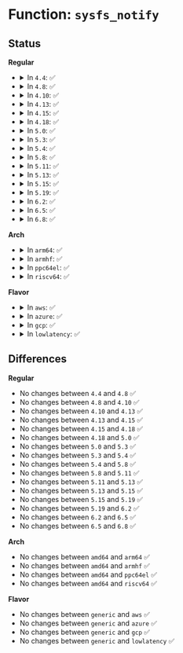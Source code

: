 # Function: <code>sysfs_notify</code>

## Status
<b>Regular</b>
<ul>
<li>
<details>
<summary>In <code>4.4</code>: ✅</summary>

```c
void sysfs_notify(struct kobject *kobj, const char *dir, const char *attr);
```

**Collision:** Unique Global

**Inline:** No

**Transformation:** False

**Instances:**

```
In fs/sysfs/file.c (ffffffff8128c4e0)
Location: fs/sysfs/file.c:167
Inline: False
Direct callers:
  - drivers/video/backlight/backlight.c:backlight_generate_event
  - drivers/tty/tty_io.c:console_sysfs_notify
  - drivers/tty/vt/vt.c:redraw_screen
  - drivers/md/md.c:read_rdev
  - drivers/md/md.c:md_do_sync
  - drivers/md/md.c:md_do_sync
  - drivers/md/md.c:md_do_sync
  - drivers/md/md.c:remove_and_add_spares
  - drivers/md/md.c:md_reap_sync_thread
  - drivers/md/md.c:action_store
  - drivers/md/md.c:level_store
  - drivers/md/md.c:md_run
```
**Symbols:**

```
ffffffff8128c4e0-ffffffff8128c567: sysfs_notify (STB_GLOBAL)
```
</details>
</li>
<li>
<details>
<summary>In <code>4.8</code>: ✅</summary>

```c
void sysfs_notify(struct kobject *kobj, const char *dir, const char *attr);
```

**Collision:** Unique Global

**Inline:** No

**Transformation:** False

**Instances:**

```
In fs/sysfs/file.c (ffffffff812b9b30)
Location: fs/sysfs/file.c:173
Inline: False
Direct callers:
  - drivers/video/backlight/backlight.c:backlight_generate_event
  - drivers/tty/tty_io.c:console_sysfs_notify
  - drivers/tty/vt/vt.c:redraw_screen
  - drivers/md/md.c:read_rdev
  - drivers/md/md.c:md_reap_sync_thread
  - drivers/md/md.c:remove_and_add_spares
  - drivers/md/md.c:md_do_sync
  - drivers/md/md.c:md_do_sync
  - drivers/md/md.c:md_do_sync
  - drivers/md/md.c:md_run
  - drivers/md/md.c:action_store
  - drivers/md/md.c:level_store
```
**Symbols:**

```
ffffffff812b9b30-ffffffff812b9bb7: sysfs_notify (STB_GLOBAL)
```
</details>
</li>
<li>
<details>
<summary>In <code>4.10</code>: ✅</summary>

```c
void sysfs_notify(struct kobject *kobj, const char *dir, const char *attr);
```

**Collision:** Unique Global

**Inline:** No

**Transformation:** False

**Instances:**

```
In fs/sysfs/file.c (ffffffff812cf270)
Location: fs/sysfs/file.c:173
Inline: False
Direct callers:
  - drivers/video/backlight/backlight.c:backlight_generate_event
  - drivers/tty/tty_io.c:console_sysfs_notify
  - drivers/tty/vt/vt.c:redraw_screen
  - drivers/md/md.c:read_rdev
  - drivers/md/md.c:rdev_set_badblocks
  - drivers/md/md.c:md_reap_sync_thread
  - drivers/md/md.c:remove_and_add_spares
  - drivers/md/md.c:md_do_sync
  - drivers/md/md.c:md_do_sync
  - drivers/md/md.c:md_do_sync
  - drivers/md/md.c:md_run
  - drivers/md/md.c:action_store
  - drivers/md/md.c:level_store
```
**Symbols:**

```
ffffffff812cf270-ffffffff812cf2f7: sysfs_notify (STB_GLOBAL)
```
</details>
</li>
<li>
<details>
<summary>In <code>4.13</code>: ✅</summary>

```c
void sysfs_notify(struct kobject *kobj, const char *dir, const char *attr);
```

**Collision:** Unique Global

**Inline:** No

**Transformation:** False

**Instances:**

```
In fs/sysfs/file.c (ffffffff812dc9c0)
Location: fs/sysfs/file.c:175
Inline: False
Direct callers:
  - drivers/video/backlight/backlight.c:backlight_generate_event
  - drivers/tty/tty_io.c:console_sysfs_notify
  - drivers/tty/vt/vt.c:redraw_screen
  - drivers/md/md.c:read_rdev
  - drivers/md/md.c:rdev_set_badblocks
  - drivers/md/md.c:md_reap_sync_thread
  - drivers/md/md.c:remove_and_add_spares
  - drivers/md/md.c:md_do_sync
  - drivers/md/md.c:md_do_sync
  - drivers/md/md.c:md_do_sync
  - drivers/md/md.c:md_run
  - drivers/md/md.c:action_store
  - drivers/md/md.c:level_store
```
**Symbols:**

```
ffffffff812dc9c0-ffffffff812dca47: sysfs_notify (STB_GLOBAL)
```
</details>
</li>
<li>
<details>
<summary>In <code>4.15</code>: ✅</summary>

```c
void sysfs_notify(struct kobject *kobj, const char *dir, const char *attr);
```

**Collision:** Unique Global

**Inline:** No

**Transformation:** False

**Instances:**

```
In fs/sysfs/file.c (ffffffff813012c0)
Location: fs/sysfs/file.c:175
Inline: False
Direct callers:
  - drivers/video/backlight/backlight.c:backlight_generate_event
  - drivers/tty/tty_io.c:console_sysfs_notify
  - drivers/tty/vt/vt.c:redraw_screen
  - drivers/md/md.c:read_rdev
  - drivers/md/md.c:rdev_set_badblocks
  - drivers/md/md.c:md_reap_sync_thread
  - drivers/md/md.c:md_do_sync
  - drivers/md/md.c:md_do_sync
  - drivers/md/md.c:md_do_sync
  - drivers/md/md.c:md_run
  - drivers/md/md.c:action_store
  - drivers/md/md.c:level_store
```
**Symbols:**

```
ffffffff813012c0-ffffffff81301347: sysfs_notify (STB_GLOBAL)
```
</details>
</li>
<li>
<details>
<summary>In <code>4.18</code>: ✅</summary>

```c
void sysfs_notify(struct kobject *kobj, const char *dir, const char *attr);
```

**Collision:** Unique Global

**Inline:** No

**Transformation:** False

**Instances:**

```
In fs/sysfs/file.c (ffffffff8132ef90)
Location: fs/sysfs/file.c:173
Inline: False
Direct callers:
  - drivers/video/backlight/backlight.c:backlight_generate_event
  - drivers/tty/tty_io.c:console_sysfs_notify
  - drivers/tty/vt/vt.c:redraw_screen
  - drivers/md/md.c:read_rdev
  - drivers/md/md.c:rdev_set_badblocks
  - drivers/md/md.c:md_reap_sync_thread
  - drivers/md/md.c:remove_and_add_spares
  - drivers/md/md.c:md_do_sync
  - drivers/md/md.c:md_do_sync
  - drivers/md/md.c:md_do_sync
  - drivers/md/md.c:md_run
  - drivers/md/md.c:action_store
  - drivers/md/md.c:level_store
```
**Symbols:**

```
ffffffff8132ef90-ffffffff8132f015: sysfs_notify (STB_GLOBAL)
```
</details>
</li>
<li>
<details>
<summary>In <code>5.0</code>: ✅</summary>

```c
void sysfs_notify(struct kobject *kobj, const char *dir, const char *attr);
```

**Collision:** Unique Global

**Inline:** No

**Transformation:** False

**Instances:**

```
In fs/sysfs/file.c (ffffffff81346350)
Location: fs/sysfs/file.c:173
Inline: False
Direct callers:
  - drivers/video/backlight/backlight.c:backlight_generate_event
  - drivers/tty/tty_io.c:console_sysfs_notify
  - drivers/tty/vt/vt.c:redraw_screen
  - drivers/usb/core/hub.c:port_event
  - drivers/md/md.c:read_rdev
  - drivers/md/md.c:rdev_set_badblocks
  - drivers/md/md.c:md_reap_sync_thread
  - drivers/md/md.c:remove_and_add_spares
  - drivers/md/md.c:md_do_sync
  - drivers/md/md.c:md_do_sync
  - drivers/md/md.c:md_do_sync
  - drivers/md/md.c:md_run
  - drivers/md/md.c:action_store
  - drivers/md/md.c:level_store
```
**Symbols:**

```
ffffffff81346350-ffffffff813463d5: sysfs_notify (STB_GLOBAL)
```
</details>
</li>
<li>
<details>
<summary>In <code>5.3</code>: ✅</summary>

```c
void sysfs_notify(struct kobject *kobj, const char *dir, const char *attr);
```

**Collision:** Unique Global

**Inline:** No

**Transformation:** False

**Instances:**

```
In fs/sysfs/file.c (ffffffff8136e660)
Location: fs/sysfs/file.c:172
Inline: False
Direct callers:
  - drivers/video/backlight/backlight.c:backlight_generate_event
  - drivers/tty/tty_io.c:console_sysfs_notify
  - drivers/tty/vt/vt.c:redraw_screen
  - drivers/usb/core/hub.c:port_event
  - drivers/md/md.c:read_rdev
  - drivers/md/md.c:rdev_set_badblocks
  - drivers/md/md.c:md_reap_sync_thread
  - drivers/md/md.c:remove_and_add_spares
  - drivers/md/md.c:md_do_sync
  - drivers/md/md.c:md_do_sync
  - drivers/md/md.c:md_do_sync
  - drivers/md/md.c:md_run
  - drivers/md/md.c:action_store
  - drivers/md/md.c:level_store
```
**Symbols:**

```
ffffffff8136e660-ffffffff8136e6e3: sysfs_notify (STB_GLOBAL)
```
</details>
</li>
<li>
<details>
<summary>In <code>5.4</code>: ✅</summary>

```c
void sysfs_notify(struct kobject *kobj, const char *dir, const char *attr);
```

**Collision:** Unique Global

**Inline:** No

**Transformation:** False

**Instances:**

```
In fs/sysfs/file.c (ffffffff81386810)
Location: fs/sysfs/file.c:172
Inline: False
Direct callers:
  - drivers/video/backlight/backlight.c:backlight_generate_event
  - drivers/tty/tty_io.c:console_sysfs_notify
  - drivers/tty/vt/vt.c:redraw_screen
  - drivers/usb/core/hub.c:port_event
  - drivers/md/md.c:read_rdev
  - drivers/md/md.c:rdev_set_badblocks
  - drivers/md/md.c:md_reap_sync_thread
  - drivers/md/md.c:remove_and_add_spares
  - drivers/md/md.c:md_do_sync
  - drivers/md/md.c:md_do_sync
  - drivers/md/md.c:md_do_sync
  - drivers/md/md.c:do_md_run
  - drivers/md/md.c:action_store
  - drivers/md/md.c:level_store
```
**Symbols:**

```
ffffffff81386810-ffffffff81386893: sysfs_notify (STB_GLOBAL)
```
</details>
</li>
<li>
<details>
<summary>In <code>5.8</code>: ✅</summary>

```c
void sysfs_notify(struct kobject *kobj, const char *dir, const char *attr);
```

**Collision:** Unique Global

**Inline:** No

**Transformation:** False

**Instances:**

```
In fs/sysfs/file.c (ffffffff813d1470)
Location: fs/sysfs/file.c:172
Inline: False
Direct callers:
  - drivers/video/backlight/backlight.c:backlight_device_set_brightness
  - drivers/tty/tty_io.c:console_sysfs_notify
  - drivers/tty/vt/vt.c:redraw_screen
  - drivers/usb/core/hub.c:port_over_current_notify
  - drivers/hwmon/hwmon.c:hwmon_notify_event
  - drivers/md/md.c:read_rdev
  - drivers/md/md.c:rdev_set_badblocks
  - drivers/md/md.c:md_reap_sync_thread
  - drivers/md/md.c:remove_and_add_spares
  - drivers/md/md.c:md_do_sync
  - drivers/md/md.c:md_do_sync
  - drivers/md/md.c:md_do_sync
  - drivers/md/md.c:do_md_run
  - drivers/md/md.c:action_store
  - drivers/md/md.c:level_store
```
**Symbols:**

```
ffffffff813d1470-ffffffff813d14f3: sysfs_notify (STB_GLOBAL)
```
</details>
</li>
<li>
<details>
<summary>In <code>5.11</code>: ✅</summary>

```c
void sysfs_notify(struct kobject *kobj, const char *dir, const char *attr);
```

**Collision:** Unique Global

**Inline:** No

**Transformation:** False

**Instances:**

```
In fs/sysfs/file.c (ffffffff813e3070)
Location: fs/sysfs/file.c:173
Inline: False
Direct callers:
  - drivers/video/backlight/backlight.c:backlight_device_set_brightness
  - drivers/tty/tty_io.c:console_sysfs_notify
  - drivers/tty/vt/vt.c:redraw_screen
  - drivers/usb/core/hub.c:port_over_current_notify
  - drivers/hwmon/hwmon.c:hwmon_notify_event
```
**Symbols:**

```
ffffffff813e3070-ffffffff813e30f3: sysfs_notify (STB_GLOBAL)
```
</details>
</li>
<li>
<details>
<summary>In <code>5.13</code>: ✅</summary>

```c
void sysfs_notify(struct kobject *kobj, const char *dir, const char *attr);
```

**Collision:** Unique Global

**Inline:** No

**Transformation:** False

**Instances:**

```
In fs/sysfs/file.c (ffffffff813e9cb0)
Location: fs/sysfs/file.c:183
Inline: False
Direct callers:
  - drivers/video/backlight/backlight.c:backlight_device_set_brightness
  - drivers/tty/tty_io.c:console_sysfs_notify
  - drivers/tty/vt/vt.c:redraw_screen
  - drivers/usb/core/hub.c:port_event
  - drivers/hwmon/hwmon.c:hwmon_notify_event
```
**Symbols:**

```
ffffffff813e9cb0-ffffffff813e9d33: sysfs_notify (STB_GLOBAL)
```
</details>
</li>
<li>
<details>
<summary>In <code>5.15</code>: ✅</summary>

```c
void sysfs_notify(struct kobject *kobj, const char *dir, const char *attr);
```

**Collision:** Unique Global

**Inline:** No

**Transformation:** False

**Instances:**

```
In fs/sysfs/file.c (ffffffff8143ba30)
Location: fs/sysfs/file.c:183
Inline: False
Direct callers:
  - fs/ext4/sysfs.c:ext4_notify_error_sysfs
  - drivers/video/backlight/backlight.c:backlight_device_set_brightness
  - drivers/tty/tty_io.c:console_sysfs_notify
  - drivers/tty/vt/vt.c:redraw_screen
  - drivers/usb/core/hub.c:port_event
  - drivers/hwmon/hwmon.c:hwmon_notify_event
```
**Symbols:**

```
ffffffff8143ba30-ffffffff8143bab3: sysfs_notify (STB_GLOBAL)
```
</details>
</li>
<li>
<details>
<summary>In <code>5.19</code>: ✅</summary>

```c
void sysfs_notify(struct kobject *kobj, const char *dir, const char *attr);
```

**Collision:** Unique Global

**Inline:** No

**Transformation:** False

**Instances:**

```
In fs/sysfs/file.c (ffffffff814b6e30)
Location: fs/sysfs/file.c:180
Inline: False
Direct callers:
  - fs/ext4/sysfs.c:ext4_notify_error_sysfs
  - drivers/video/backlight/backlight.c:backlight_device_set_brightness
  - drivers/tty/tty_io.c:console_sysfs_notify
  - drivers/tty/vt/vt.c:redraw_screen
  - drivers/usb/core/hub.c:port_event
  - drivers/hwmon/hwmon.c:hwmon_notify_event
```
**Symbols:**

```
ffffffff814b6e30-ffffffff814b6ec3: sysfs_notify (STB_GLOBAL)
```
</details>
</li>
<li>
<details>
<summary>In <code>6.2</code>: ✅</summary>

```c
void sysfs_notify(struct kobject *kobj, const char *dir, const char *attr);
```

**Collision:** Unique Global

**Inline:** No

**Transformation:** False

**Instances:**

```
In fs/sysfs/file.c (ffffffff8154e190)
Location: fs/sysfs/file.c:180
Inline: False
Direct callers:
  - fs/ext4/sysfs.c:ext4_notify_error_sysfs
  - drivers/video/backlight/backlight.c:backlight_device_set_brightness
  - drivers/tty/tty_io.c:console_sysfs_notify
  - drivers/tty/vt/vt.c:redraw_screen
  - drivers/usb/core/hub.c:port_event
  - drivers/hwmon/hwmon.c:hwmon_notify_event
```
**Symbols:**

```
ffffffff8154e190-ffffffff8154e223: sysfs_notify (STB_GLOBAL)
```
</details>
</li>
<li>
<details>
<summary>In <code>6.5</code>: ✅</summary>

```c
void sysfs_notify(struct kobject *kobj, const char *dir, const char *attr);
```

**Collision:** Unique Global

**Inline:** No

**Transformation:** False

**Instances:**

```
In fs/sysfs/file.c (ffffffff81585e50)
Location: fs/sysfs/file.c:180
Inline: False
Direct callers:
  - fs/ext4/sysfs.c:ext4_notify_error_sysfs
  - drivers/video/backlight/backlight.c:backlight_device_set_brightness
  - drivers/tty/tty_io.c:console_sysfs_notify
  - drivers/tty/vt/vt.c:redraw_screen
  - drivers/usb/core/hub.c:port_event
  - drivers/usb/core/sysfs.c:usb_update_wireless_status_attr
  - drivers/hwmon/hwmon.c:hwmon_notify_event
```
**Symbols:**

```
ffffffff81585e50-ffffffff81585ee3: sysfs_notify (STB_GLOBAL)
```
</details>
</li>
<li>
<details>
<summary>In <code>6.8</code>: ✅</summary>

```c
void sysfs_notify(struct kobject *kobj, const char *dir, const char *attr);
```

**Collision:** Unique Global

**Inline:** No

**Transformation:** False

**Instances:**

```
In fs/sysfs/file.c (ffffffff815be930)
Location: fs/sysfs/file.c:192
Inline: False
Direct callers:
  - fs/ext4/sysfs.c:ext4_notify_error_sysfs
  - drivers/video/backlight/backlight.c:backlight_device_set_brightness
  - drivers/tty/tty_io.c:console_sysfs_notify
  - drivers/tty/vt/vt.c:redraw_screen
  - drivers/usb/core/hub.c:port_event
  - drivers/usb/core/sysfs.c:usb_update_wireless_status_attr
  - drivers/hwmon/hwmon.c:hwmon_notify_event
```
**Symbols:**

```
ffffffff815be930-ffffffff815be9c3: sysfs_notify (STB_GLOBAL)
```
</details>
</li>
</ul>
<b>Arch</b>
<ul>
<li>
<details>
<summary>In <code>arm64</code>: ✅</summary>

```c
void sysfs_notify(struct kobject *kobj, const char *dir, const char *attr);
```

**Collision:** Unique Global

**Inline:** No

**Transformation:** False

**Instances:**

```
In fs/sysfs/file.c (ffff800010456388)
Location: fs/sysfs/file.c:172
Inline: False
Direct callers:
  - drivers/video/backlight/backlight.c:backlight_generate_event
  - drivers/tty/tty_io.c:console_sysfs_notify
  - drivers/tty/vt/vt.c:redraw_screen
  - drivers/usb/core/hub.c:port_event
  - drivers/md/md.c:read_rdev
  - drivers/md/md.c:rdev_set_badblocks
  - drivers/md/md.c:md_reap_sync_thread
  - drivers/md/md.c:remove_and_add_spares
  - drivers/md/md.c:md_do_sync
  - drivers/md/md.c:md_do_sync
  - drivers/md/md.c:md_do_sync
  - drivers/md/md.c:do_md_run
  - drivers/md/md.c:action_store
  - drivers/md/md.c:level_store
```
**Symbols:**

```
ffff800010456388-ffff800010456448: sysfs_notify (STB_GLOBAL)
```
</details>
</li>
<li>
<details>
<summary>In <code>armhf</code>: ✅</summary>

```c
void sysfs_notify(struct kobject *kobj, const char *dir, const char *attr);
```

**Collision:** Unique Global

**Inline:** No

**Transformation:** False

**Instances:**

```
In fs/sysfs/file.c (c0618438)
Location: fs/sysfs/file.c:172
Inline: False
Direct callers:
  - drivers/video/backlight/backlight.c:backlight_generate_event
  - drivers/tty/tty_io.c:console_sysfs_notify
  - drivers/tty/vt/vt.c:redraw_screen
  - drivers/usb/core/hub.c:port_event
  - drivers/usb/musb/musb_core.c:musb_irq_work
  - drivers/usb/gadget/udc/core.c:usb_gadget_state_work
  - drivers/md/md.c:read_rdev
  - drivers/md/md.c:rdev_set_badblocks
  - drivers/md/md.c:md_reap_sync_thread
  - drivers/md/md.c:remove_and_add_spares
  - drivers/md/md.c:md_do_sync
  - drivers/md/md.c:md_do_sync
  - drivers/md/md.c:md_do_sync
  - drivers/md/md.c:do_md_run
  - drivers/md/md.c:action_store
  - drivers/md/md.c:level_store
```
**Symbols:**

```
c0618438-c06184ec: sysfs_notify (STB_GLOBAL)
```
</details>
</li>
<li>
<details>
<summary>In <code>ppc64el</code>: ✅</summary>

```c
void sysfs_notify(struct kobject *kobj, const char *dir, const char *attr);
```

**Collision:** Unique Global

**Inline:** No

**Transformation:** False

**Instances:**

```
In fs/sysfs/file.c (c000000000570120)
Location: fs/sysfs/file.c:172
Inline: False
Direct callers:
  - drivers/video/backlight/backlight.c:backlight_generate_event
  - drivers/tty/tty_io.c:console_sysfs_notify
  - drivers/tty/vt/vt.c:redraw_screen
  - drivers/usb/core/hub.c:port_event
  - drivers/md/md.c:read_rdev
  - drivers/md/md.c:rdev_set_badblocks
  - drivers/md/md.c:md_reap_sync_thread
  - drivers/md/md.c:remove_and_add_spares
  - drivers/md/md.c:md_do_sync
  - drivers/md/md.c:md_do_sync
  - drivers/md/md.c:md_do_sync
  - drivers/md/md.c:do_md_run
  - drivers/md/md.c:action_store
  - drivers/md/md.c:level_store
```
**Symbols:**

```
c000000000570120-c0000000005701fc: sysfs_notify (STB_GLOBAL)
```
</details>
</li>
<li>
<details>
<summary>In <code>riscv64</code>: ✅</summary>

```c
void sysfs_notify(struct kobject *kobj, const char *dir, const char *attr);
```

**Collision:** Unique Global

**Inline:** No

**Transformation:** False

**Instances:**

```
In fs/sysfs/file.c (ffffffe0002e7c28)
Location: fs/sysfs/file.c:172
Inline: False
Direct callers:
  - drivers/tty/tty_io.c:console_sysfs_notify
  - drivers/tty/vt/vt.c:redraw_screen
  - drivers/usb/core/hub.c:port_event
  - drivers/md/md.c:read_rdev
  - drivers/md/md.c:rdev_set_badblocks
  - drivers/md/md.c:md_reap_sync_thread
  - drivers/md/md.c:remove_and_add_spares
  - drivers/md/md.c:md_do_sync
  - drivers/md/md.c:md_do_sync
  - drivers/md/md.c:md_do_sync
  - drivers/md/md.c:do_md_run
  - drivers/md/md.c:action_store
  - drivers/md/md.c:level_store
```
**Symbols:**

```
ffffffe0002e7c28-ffffffe0002e7cb0: sysfs_notify (STB_GLOBAL)
```
</details>
</li>
</ul>
<b>Flavor</b>
<ul>
<li>
<details>
<summary>In <code>aws</code>: ✅</summary>

```c
void sysfs_notify(struct kobject *kobj, const char *dir, const char *attr);
```

**Collision:** Unique Global

**Inline:** No

**Transformation:** False

**Instances:**

```
In fs/sysfs/file.c (ffffffff8137edf0)
Location: fs/sysfs/file.c:172
Inline: False
Direct callers:
  - drivers/video/backlight/backlight.c:backlight_generate_event
  - drivers/tty/tty_io.c:console_sysfs_notify
  - drivers/tty/vt/vt.c:redraw_screen
  - drivers/usb/core/hub.c:port_event
  - drivers/md/md.c:read_rdev
  - drivers/md/md.c:rdev_set_badblocks
  - drivers/md/md.c:md_reap_sync_thread
  - drivers/md/md.c:remove_and_add_spares
  - drivers/md/md.c:md_do_sync
  - drivers/md/md.c:md_do_sync
  - drivers/md/md.c:md_do_sync
  - drivers/md/md.c:do_md_run
  - drivers/md/md.c:action_store
  - drivers/md/md.c:level_store
```
**Symbols:**

```
ffffffff8137edf0-ffffffff8137ee73: sysfs_notify (STB_GLOBAL)
```
</details>
</li>
<li>
<details>
<summary>In <code>azure</code>: ✅</summary>

```c
void sysfs_notify(struct kobject *kobj, const char *dir, const char *attr);
```

**Collision:** Unique Global

**Inline:** No

**Transformation:** False

**Instances:**

```
In fs/sysfs/file.c (ffffffff8136f880)
Location: fs/sysfs/file.c:172
Inline: False
Direct callers:
  - drivers/video/backlight/backlight.c:backlight_generate_event
  - drivers/tty/tty_io.c:console_sysfs_notify
  - drivers/tty/vt/vt.c:redraw_screen
  - drivers/usb/core/hub.c:port_event
  - drivers/md/md.c:read_rdev
  - drivers/md/md.c:rdev_set_badblocks
  - drivers/md/md.c:md_reap_sync_thread
  - drivers/md/md.c:remove_and_add_spares
  - drivers/md/md.c:md_do_sync
  - drivers/md/md.c:md_do_sync
  - drivers/md/md.c:md_do_sync
  - drivers/md/md.c:do_md_run
  - drivers/md/md.c:action_store
  - drivers/md/md.c:level_store
```
**Symbols:**

```
ffffffff8136f880-ffffffff8136f903: sysfs_notify (STB_GLOBAL)
```
</details>
</li>
<li>
<details>
<summary>In <code>gcp</code>: ✅</summary>

```c
void sysfs_notify(struct kobject *kobj, const char *dir, const char *attr);
```

**Collision:** Unique Global

**Inline:** No

**Transformation:** False

**Instances:**

```
In fs/sysfs/file.c (ffffffff8137c8c0)
Location: fs/sysfs/file.c:172
Inline: False
Direct callers:
  - drivers/video/backlight/backlight.c:backlight_generate_event
  - drivers/tty/tty_io.c:console_sysfs_notify
  - drivers/tty/vt/vt.c:redraw_screen
  - drivers/usb/core/hub.c:port_event
  - drivers/md/md.c:read_rdev
  - drivers/md/md.c:rdev_set_badblocks
  - drivers/md/md.c:md_reap_sync_thread
  - drivers/md/md.c:remove_and_add_spares
  - drivers/md/md.c:md_do_sync
  - drivers/md/md.c:md_do_sync
  - drivers/md/md.c:md_do_sync
  - drivers/md/md.c:do_md_run
  - drivers/md/md.c:action_store
  - drivers/md/md.c:level_store
```
**Symbols:**

```
ffffffff8137c8c0-ffffffff8137c943: sysfs_notify (STB_GLOBAL)
```
</details>
</li>
<li>
<details>
<summary>In <code>lowlatency</code>: ✅</summary>

```c
void sysfs_notify(struct kobject *kobj, const char *dir, const char *attr);
```

**Collision:** Unique Global

**Inline:** No

**Transformation:** False

**Instances:**

```
In fs/sysfs/file.c (ffffffff813903a0)
Location: fs/sysfs/file.c:172
Inline: False
Direct callers:
  - drivers/video/backlight/backlight.c:backlight_generate_event
  - drivers/tty/tty_io.c:console_sysfs_notify
  - drivers/tty/vt/vt.c:redraw_screen
  - drivers/usb/core/hub.c:port_event
  - drivers/md/md.c:read_rdev
  - drivers/md/md.c:rdev_set_badblocks
  - drivers/md/md.c:md_reap_sync_thread
  - drivers/md/md.c:remove_and_add_spares
  - drivers/md/md.c:md_do_sync
  - drivers/md/md.c:md_do_sync
  - drivers/md/md.c:md_do_sync
  - drivers/md/md.c:do_md_run
  - drivers/md/md.c:action_store
  - drivers/md/md.c:level_store
```
**Symbols:**

```
ffffffff813903a0-ffffffff81390423: sysfs_notify (STB_GLOBAL)
```
</details>
</li>
</ul>

## Differences
<b>Regular</b>
<ul>
<li>
No changes between <code>4.4</code> and <code>4.8</code> ✅
</li>
<li>
No changes between <code>4.8</code> and <code>4.10</code> ✅
</li>
<li>
No changes between <code>4.10</code> and <code>4.13</code> ✅
</li>
<li>
No changes between <code>4.13</code> and <code>4.15</code> ✅
</li>
<li>
No changes between <code>4.15</code> and <code>4.18</code> ✅
</li>
<li>
No changes between <code>4.18</code> and <code>5.0</code> ✅
</li>
<li>
No changes between <code>5.0</code> and <code>5.3</code> ✅
</li>
<li>
No changes between <code>5.3</code> and <code>5.4</code> ✅
</li>
<li>
No changes between <code>5.4</code> and <code>5.8</code> ✅
</li>
<li>
No changes between <code>5.8</code> and <code>5.11</code> ✅
</li>
<li>
No changes between <code>5.11</code> and <code>5.13</code> ✅
</li>
<li>
No changes between <code>5.13</code> and <code>5.15</code> ✅
</li>
<li>
No changes between <code>5.15</code> and <code>5.19</code> ✅
</li>
<li>
No changes between <code>5.19</code> and <code>6.2</code> ✅
</li>
<li>
No changes between <code>6.2</code> and <code>6.5</code> ✅
</li>
<li>
No changes between <code>6.5</code> and <code>6.8</code> ✅
</li>
</ul>
<b>Arch</b>
<ul>
<li>
No changes between <code>amd64</code> and <code>arm64</code> ✅
</li>
<li>
No changes between <code>amd64</code> and <code>armhf</code> ✅
</li>
<li>
No changes between <code>amd64</code> and <code>ppc64el</code> ✅
</li>
<li>
No changes between <code>amd64</code> and <code>riscv64</code> ✅
</li>
</ul>
<b>Flavor</b>
<ul>
<li>
No changes between <code>generic</code> and <code>aws</code> ✅
</li>
<li>
No changes between <code>generic</code> and <code>azure</code> ✅
</li>
<li>
No changes between <code>generic</code> and <code>gcp</code> ✅
</li>
<li>
No changes between <code>generic</code> and <code>lowlatency</code> ✅
</li>
</ul>
